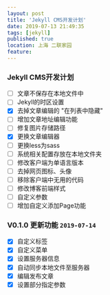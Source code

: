 ```yaml
---
layout: post
title: 'Jekyll CMS开发计划'
date: 2019-07-13 21:49:35
tags: [jekyll]
published: true
location: 上海 二联家园
feature: 
---
```

### Jekyll CMS开发计划
- [ ] 文章不保存在本地文件中
- [ ] Jekyll的时区设置
- [x] 去掉文章编辑的 "在列表中隐藏"
- [ ] 增加文章地址编辑功能
- [ ] 修复图片存储路径
- [x] 更换文章编辑器
- [ ] 更换less为sass
- [ ] 系统相关配置存放在本地文件夹
- [ ] 修改客户端为单语言版本
- [ ] 去掉网页图标、头像
- [ ] 移除客户端中无用的代码
- [ ] 修改博客前端样式
- [ ] 自定义参数
- [ ] 增加自定义添加Page功能

### V0.1.0 更新功能 ``2019-07-14``
- [x] 自定义标签
- [x] 自定义菜单 
- [x] 设置服务器信息
- [x] 自动同步本地文件至服务器
- [x] 编辑发布文章
- [x] 设置部分指定参数 